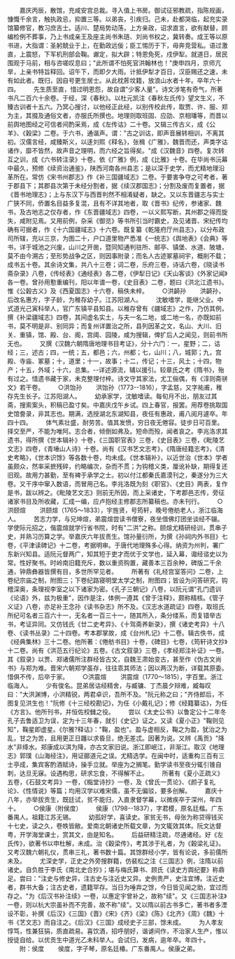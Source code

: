 <!-- { "loadSidebar": true } -->
　　嘉庆丙辰，散馆，充咸安宫总裁。寻入值上书房。御试征邪教疏，指陈规画，慷慨千余言，触执政忌，抑置三等。以弟丧，引疾归。己未，赴都哭临，起充实录馆纂修官，教习庶吉士。适川、楚局势动荡，上方亲政，诏求直言，欲有献替，顾编检例不葬事，乃上书成亲王及座主尚书朱琏、刘尚书权之，冀转奏。成王等以原书进，大指谓：圣躬兢业于上，在勤政远佞；臣工惕历于下，毋奔竞营私。语过激直，上震怒，下军机刑部会鞠。谳定，拟大辟；特恩免死，戍伊犁。就道日，居民围观于马前，相与咨嗟叹息曰；"此所谓不怕死官洪翰林也！"庚申四月，京师亢旱，上亲书特旨释回。诏午下，而即夕大雨。计抵伊犁才百日，汉臣赐还之速，未有如此者。既归，因自号更生居士。从此枕葄坟籍，放浪山水者十年。卒年六十四。
　　先生质至直，惜过明恩怨，故自谓"少客人量"。诗文涉笔有奇气，所著书凡二百六十余卷。于经，深《春秋》。以杜元凯注《春秋左氏传》望文生义，不臻古训者十五六。乃冥心搜讨，以他经正此经，以别传校此传，取贾、许、服、郑为主，其掇及通俗文者，亦服氏所撰也。地理则取班固、应劭、京相璠等，而晋以前舆地图经之可信者间酌采焉，成《左传诂》二十卷。又辑三传古义，成《公羊》、《穀梁》二卷。于六书，通谐声。谓："古之训诂，即声音展转相训，不离其初。汉儒言经，咸臻斯义，以迻刘熙《释名》，张楫《广雅》，魏晋而还，声类字诂诸作，靡不皆然，故声音之理明，而六经之旨得矣。"成《汉魏音》四卷。复次转互之训，成《六书转注录》十卷。依《广雅》例，成《比雅》十卷。在毕尚书沅幕中最久，预修《续资治通鉴》，陕西河南各州县志；是以深于史学，而尤精地理沿革所在。常仿《宋书州郡志》作《补三国疆域志》二卷。于要害争夺之可考者，著于郡县下；其郡县次第于未经分割者，据《续汉郡国志》；分割及废而复置者，据《晋书地理志》；上与东汉下与西晋判然不相淆疑者，缺之。又以东晋疆志与实士广狭不同，侨置名目益多复混，且有不详其地者，取《晋书》纪传，参诸家、魏书，及古地志之仅存者，作《东晋疆域志》四卷，一以义熙写断，其州郡之得而旋失，咸附见焉。又用前例，杂采《御览》等书所引当时霸史，及见诸晋、宋纪传均确有可据者，作《十六国疆域志》十六卷。既复纂《乾隆府厅州县志》，以分布政司所辖，充以三京，为图二十，户口道里物产悉准《一统志》《舆地表》《会典》等书，详于城池之兴废，山川之开凿，暨同知通判驻所、邮亭、镇堡、水道、陂塘，莫不由今溯古；至形势战争之区，则因事附录；而名人古迹冢墓祠宇，概削不载；成书五十卷。其余诗文集，共八十三卷；词二卷，乐府三卷，诗话六卷，《晓读书斋杂录》八卷，《传经表》《通经表》各二卷，《伊犁日记》《天山客谈》《外家记闻》各一卷。曾孙用懃重编刊，阳以年谱一卷，《史目表》二卷，题曰《洪北江遗书》。惟《公穀古义》及《西夏国志》十六卷，稿佚未梓。
　　○洪齮孙
　　洪齮孙，后改名惠方，字子龄，为稚存幼子。江苏阳湖人。
　　沈敏嗜学，能继父业。中式道光己寅科举人，官广东镇平县知县。以稚存曾有《疆域志》之作，乃仿其例，撰《补梁疆域志》四卷，其间虚名实土，与夫一名二地，或二地一名，亦既如前书，莫不明是非、别同异；而复州详置治之所，县列因革之文，名山、大川、旧关、重镇，馆、殿、台、阁，宫阈、园陵，咸为搜辑，俾扩后人之闻见，则前书所无也。
　　又撰《汉魏六朝隋唐地理书目考证》，分十六门：一，星野；二，诂经；三，述古；四，一统；五，都邑；六，州都；七，山川；八，城郭；九，宫殿、寺庙、冢墓；十，道里；十一，故事；十二，传记；十三，风土；十四，物产；十五，外域；十六，总集。--详述源流，辅以援引。较章氏之考《隋书》，殆有过之。惜遗书藏于家，未克整理付梓。诗文守其家法，尤工俪偶，有《淳则斋骈文》若干卷。
　　○洪饴孙
　　洪饴孙（1773--1816），字孟慈，又字祐甫，稚存先生长子。江苏阳湖人。
　　幼承家学，沈敏嗜读。每旬月不出，朋友过其斋，搜索案头，积稿已盈寸矣。中嘉庆戊午乡试。四上春官，报罢。用荐卷挑取国史馆誊录，非其志也。期满，选授湖北东湖知县，夜任有惠政，甫八阅月遽卒。年四十四。
　　体气素壮盛，耐劳苦。值其发愤，穷日夜无倦容。徒步日可百里。择交至严，不能为唯阿。志合者，倾倒如弗及。短命而殁，闻者哀之。李兆洛求其遗书，得所撰《世本辑补》十卷，《三国职官表》三卷，《史目表》三卷，《毗陵艺文志》四卷，《青埵山人诗》十卷。尚有《汉书艺文志考》，《隋唐经籍志考》，《清史考略》，《世本识馀》等各数十卷，均未成。《世本辑补》，以近世治《世本》学者虽颇众，然率采摭残碎，约略编次，杂而不贯；为钩稽义类，厘讹补缺，期得复还旧观。故用力甚勤，至有裨于承学之士。初以付江都秦氏嘉漠刊之，秦遂分为三大卷。又干序中窜入数语，而冒用己名。李兆洛既为刻《职官》、《史目》两表，复作是书，跋以辨之。《毗陵艺文志》则前无所因，而上采诸史，下考郡邑志传，旁征诸家书目及所收藏，汇成一编，应卢抱经主修郡志所纂稿也。亦未刊行。
　　○洪颐煊
　　洪颐煊（1765～1833），宇旌贤，号筠轩，晚号倦舫老人，浙江临海人。
　　苦志力学，与兄坤煊，弟震煊尝读书僧寮，夜坐借佛灯团坐谈经不辍。学使际元招之，偕震煊就学行省书院，时有"二洪"之称。颐煊尤精研经训，贯串子史，并熟习历算之学。举嘉庆六年拔责生。馆孙量衍所，为撰《孙祠内外书目》七卷，《平津读碑记》十二卷，考据明审。于唐代地理殊多心得。纳资为州判，署广东新兴知县。适阮元督两广，知其短于吏才而优于文学也，延入幕，诹经谘史以为常。性好聚书。时岭南旧籍充斥，数以重资购置，藏善本三百余种，碑版二千余通，钟鼎彝器皆撰有目，多世所罕见者。
　　所著有《礼经宫室答问》二卷，上卷纪宗庙之制，附图三；下卷纪路寝明堂太学之制，附图四；皆设为问答研究，钩稽深奥，条理视李室之以下诸家为密。《孔子三朝记》八卷，以阮元谓"孔门遗训《论语》外，兹为极重"，因作是注，体例一遵其《曾于注释》，颇称精核。《管子义证》八卷，亦足补王念孙《读书杂志》所不及。《汉志水道疏证》四卷，取班氏所纪可名者三百六十一，无名者一百三十一，随其所入，条分缕系，而复错举古书，考证异同。又仿钱氏《廿二史考异》、《十驾斋养新录》，撰《诸史考异》十八卷、《读书丛录》二十四卷。考本郡掌故，成《台州札记》十二卷。辑古佚书，成《经典集林》三十二卷。他所著：《倦舫书目》十卷，《碑目》七卷，《筠轩诗文抄》十二卷。尚有《洪范五行纪论》五卷。《古文叙录》三卷，《孝经郑注补证》一卷。其《叙录》以贾、郑诸儒所注群经皆古文，自魏王肃始变古，甚至作《伪古文尚书》与郑为难。晋宋六朝郑学虽存，往往乖其师法；因以两汉为断，详载其原委。惜俱不传，后卒于家。
　　○洪震煊
　　洪震煊（1770～1815），字百里。浙江临海人。
　　少有俊名。昆弟居诂经精舍，与臧镛、丁杰晨夕辩难，臧每叹曰："大洪渊博，小洪精锐，两君卓识，吾所不及。"阮元称之曰；"齐侍郎后，不图复见洪生也！"阮修《十三经校勘记》，为任《小戴礼记》；修《经籍纂诂》，为任《方言》。他所刊书，并恒佐校雠之役。
　　尝以《太史公书》以鲁定公十二年冬孔子去鲁适卫为误，定为十三年春，就引《史记》证之。又读《夏小正》"鞠则见知"，鞠星即虚星。《尔雅?释诂》："鞠，盈也"。盈与虚相反，鞠之为盈，犹治之为乱，甘之为苦，且用更正日躔以求昏旦，绝无差忒。因著为说。又辨《禹贡》"降水"非绛水。郑康成以淇为降，亦古文家旧说。浙江即岷江，非渐江。取汉《地理志》郭璞《山海经注》，用证郦道元之误。尤精选学。在闽中时，适重构三百有三士亭成，集宾客酌酒赋诗，操手立就。举座为之搁笔。勤学读书至夜分辄引锥自刺，达旦无寐。设遇构思，研求忘食，不得解不止。
　　所著有《夏小正疏义》五卷，《石鼓文考异》一卷，《檆堂诗抄》一卷，及《曾氏一贯论》、《颜子复礼论》、《性情说》等篇；均用汉学以难宋儒，虽不无偏驳，要多创解。
　　嘉庆十八年，亦举拔贡生，既廷试，贫不能归，入直隶督学幕，以微疾卒于深州，年四十。
　　○侯康（附侯度）
　　侯康（1798--1837），字君模，原名廷楷。广东番禺人。祖籍江苏无锡。
　　幼孤好学，喜读史。家贫无书，母张为称贷得钱买十七史，读之久，卷帙皆敝。爱南北朝诸史所载文章，为文辄效其体。阮文达督粤，开学海堂课士，赏其文，由是知名。
　　后益研精注疏，尽通诸经。好《左氏传》，欲著书以申杜解，未成。治《穀梁传》，考其涉于礼者，为《穀梁礼证》。又考汉魏六朝礼仪，贯串三礼，著书数十篇。其馀群经小学，皆有论说，多前儒所未及。
　　尤深史学，正史之外旁搜群籍，仿裴松之注《三国志》例，注隋以前诸史。自负胜于李氏《南北史合抄》；堪与梅氏算书、顾氏《读史方舆纪要》称鼎足。尝曰："注史与修史异，注古史与注近史又异。史例贵严，史注宜博。注近史者，群书大备；注古史者，遗籍罕存。当日为唾弃之馀，今日皆见闻之助，宜过而存之。"为《后汉书补注续》一卷，以惠定宇曾补之，故称"续"。又《三国志补注》一卷，则以杭大宗虽补而不完善，故不称"续"。又以隋以前古书多亡，著书者多湮设不彰，补撰《后汉》《三国》《晋》《宋》《齐》《梁》《陈》《北齐》《周》《魏》十书《艺文志》而自注之。《后汉》《三国》成经史子三部，馀未成。
　　为人孝友惇笃，性兼狂狷，质直疏易。喜饮酒，招呼朋好，谐谑间作，不治家人生产，惟以授徒自给。以优贡生中道光乙未科举人。会试归，发病，逾年卒。年四十。
　　附：侯度
　　侯度，字子琴，原名廷椿。广东番禺人。侯康之弟。
